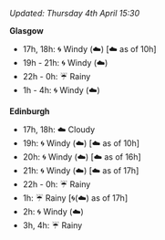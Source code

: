 *Updated: Thursday 4th April 15:30*

**Glasgow**

* 17h, 18h: :cyclone: Windy (:cloud:) [:cloud: as of 10h]
* 19h - 21h: :cyclone: Windy (:cloud:)
* 22h - 0h: :umbrella: Rainy
* 1h - 4h: :cyclone: Windy (:cloud:)

**Edinburgh**

* 17h, 18h: :cloud: Cloudy
* 19h: :cyclone: Windy (:cloud:) [:cloud: as of 10h]
* 20h: :cyclone: Windy (:cloud:) [:cloud: as of 16h]
* 21h: :cyclone: Windy (:cloud:) [:cloud: as of 17h]
* 22h - 0h: :umbrella: Rainy
* 1h: :umbrella: Rainy [:cyclone:(:cloud:) as of 17h]
* 2h: :cyclone: Windy (:cloud:)
* 3h, 4h: :umbrella: Rainy
